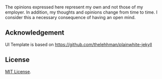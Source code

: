 
The opinions expressed here represent my own and not those of my employer.
In addition, my thoughts and opinions change from time to time. I consider this a necessary consequence of having an open mind.

## Acknowledgement

UI Template is based on https://github.com/thelehhman/plainwhite-jekyll

## License

[MIT License](https://opensource.org/licenses/MIT).
